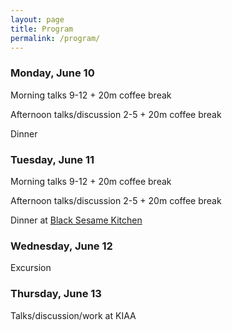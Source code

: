 ```yaml
---
layout: page
title: Program
permalink: /program/
---
```


### Monday, June 10

Morning talks 9-12 + 20m coffee break

Afternoon talks/discussion 2-5 + 20m coffee break

Dinner


### Tuesday, June 11

Morning talks 9-12 + 20m coffee break

Afternoon talks/discussion 2-5 + 20m coffee break

Dinner at <a href="http://www.blacksesamekitchen.com/" target="_blank">Black Sesame Kitchen</a>


### Wednesday, June 12

Excursion


### Thursday, June 13

Talks/discussion/work at KIAA

